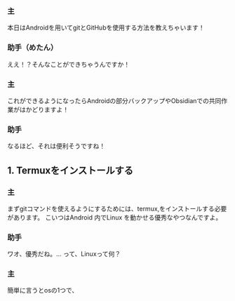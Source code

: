 
### 主
本日はAndroidを用いてgitとGitHubを使用する方法を教えちゃいます！
### 助手（めたん）
ええ！？そんなことができちゃうんですか！
### 主
これができるようになったらAndroidの部分バックアップやObsidianでの共同作業がはかどりますよ！
### 助手
なるほど、それは便利そうですね！

## 1. Termuxをインストールする
### 主
まずgitコマンドを使えるようにするためには、termux,をインストールする必要があります。
こいつはAndroid 内でLinux を動かせる優秀なやつなんですよ。
### 助手
ワオ、優秀だね。... って、Linuxって何？
### 主
簡単に言うとosの1つで、


